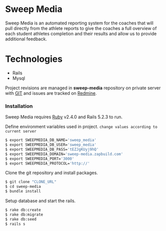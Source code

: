 # Sweep Media

Sweep Media is an automated reporting system for the coaches that will pull directly from the athlete reports to give the coaches a full overview of each student athletes
completion and their results and allow us to provide additional feedback.

# Technologies
  - Rails
  - Mysql  
  
Project revisions are managed in **sweep-media** repository on private server with [GIT]( http://gitlab.zapbuild.com/zapbuild/sweep-media.git ) and issues are tracked on [Redmine](http://redmine.zapbuild.com/projects/sweepmedia/issues).

### Installation


Sweep Media requires [Ruby](https://www.ruby-lang.org/en/documentation/installation/) v2.4.0  and Rails 5.2.3 to run.

Define environment variables used in project. `change values according to current server`
```sh
$ export SWEEPMEDIA_DB_NAME='sweep_media'
$ export SWEEPMEDIA_DB_USER='sweep_media'
$ export SWEEPMEDIA_DB_PASS='tEZJgKUyj9hQ'
$ export SWEEPMEDIA_DOMAIN='sweep-media.zapbuild.com'
$ export SWEEPMEDIA_PORT='3000'
$ export SWEEPMEDIA_PROTOCOL='http://'


```
Clone the git repository and install packages.
```sh
$ git clone "CLONE_URL"
$ cd sweep-media
$ bundle install
```
Setup database and start the rails.
```sh
$ rake db:create
$ rake db:migrate
$ rake db:seed
$ rails s
```
